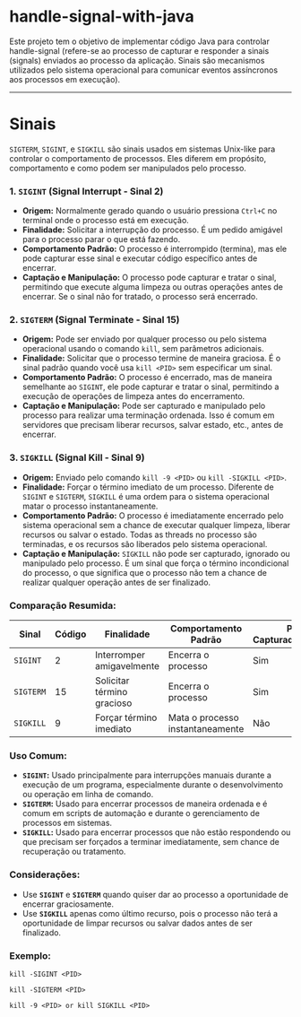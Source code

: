 # handle-signal-with-java
Este projeto tem o objetivo de implementar código Java para controlar handle-signal (refere-se ao processo de capturar e responder a sinais (signals) enviados ao processo da aplicação. Sinais são mecanismos utilizados pelo sistema operacional para comunicar eventos assíncronos aos processos em execução).

---
# Sinais
`SIGTERM`, `SIGINT`, e `SIGKILL` são sinais usados em sistemas Unix-like para controlar o comportamento de processos. Eles diferem em propósito, comportamento e como podem ser manipulados pelo processo.

### 1. **`SIGINT` (Signal Interrupt - Sinal 2)**

- **Origem:** Normalmente gerado quando o usuário pressiona `Ctrl+C` no terminal onde o processo está em execução.
- **Finalidade:** Solicitar a interrupção do processo. É um pedido amigável para o processo parar o que está fazendo.
- **Comportamento Padrão:** O processo é interrompido (termina), mas ele pode capturar esse sinal e executar código específico antes de encerrar.
- **Captação e Manipulação:** O processo pode capturar e tratar o sinal, permitindo que execute alguma limpeza ou outras operações antes de encerrar. Se o sinal não for tratado, o processo será encerrado.

### 2. **`SIGTERM` (Signal Terminate - Sinal 15)**

- **Origem:** Pode ser enviado por qualquer processo ou pelo sistema operacional usando o comando `kill`, sem parâmetros adicionais.
- **Finalidade:** Solicitar que o processo termine de maneira graciosa. É o sinal padrão quando você usa `kill <PID>` sem especificar um sinal.
- **Comportamento Padrão:** O processo é encerrado, mas de maneira semelhante ao `SIGINT`, ele pode capturar e tratar o sinal, permitindo a execução de operações de limpeza antes do encerramento.
- **Captação e Manipulação:** Pode ser capturado e manipulado pelo processo para realizar uma terminação ordenada. Isso é comum em servidores que precisam liberar recursos, salvar estado, etc., antes de encerrar.

### 3. **`SIGKILL` (Signal Kill - Sinal 9)**

- **Origem:** Enviado pelo comando `kill -9 <PID>` ou `kill -SIGKILL <PID>`.
- **Finalidade:** Forçar o término imediato de um processo. Diferente de `SIGINT` e `SIGTERM`, `SIGKILL` é uma ordem para o sistema operacional matar o processo instantaneamente.
- **Comportamento Padrão:** O processo é imediatamente encerrado pelo sistema operacional sem a chance de executar qualquer limpeza, liberar recursos ou salvar o estado. Todas as threads no processo são terminadas, e os recursos são liberados pelo sistema operacional.
- **Captação e Manipulação:** `SIGKILL` não pode ser capturado, ignorado ou manipulado pelo processo. É um sinal que força o término incondicional do processo, o que significa que o processo não tem a chance de realizar qualquer operação antes de ser finalizado.

### Comparação Resumida:

| Sinal   | Código | Finalidade                  | Comportamento Padrão                  | Pode ser Capturado/Manipulado? |
|---------|--------|-----------------------------|---------------------------------------|--------------------------------|
| `SIGINT`| 2      | Interromper amigavelmente   | Encerra o processo                    | Sim                            |
| `SIGTERM`| 15    | Solicitar término gracioso  | Encerra o processo                    | Sim                            |
| `SIGKILL`| 9     | Forçar término imediato     | Mata o processo instantaneamente      | Não                            |

### Uso Comum:

- **`SIGINT`:** Usado principalmente para interrupções manuais durante a execução de um programa, especialmente durante o desenvolvimento ou operação em linha de comando.
- **`SIGTERM`:** Usado para encerrar processos de maneira ordenada e é comum em scripts de automação e durante o gerenciamento de processos em sistemas.
- **`SIGKILL`:** Usado para encerrar processos que não estão respondendo ou que precisam ser forçados a terminar imediatamente, sem chance de recuperação ou tratamento.

### Considerações:

- Use **`SIGINT`** e **`SIGTERM`** quando quiser dar ao processo a oportunidade de encerrar graciosamente.
- Use **`SIGKILL`** apenas como último recurso, pois o processo não terá a oportunidade de limpar recursos ou salvar dados antes de ser finalizado.

### Exemplo:

```
kill -SIGINT <PID>
```

```
kill -SIGTERM <PID>
```

```
kill -9 <PID> or kill SIGKILL <PID>
```